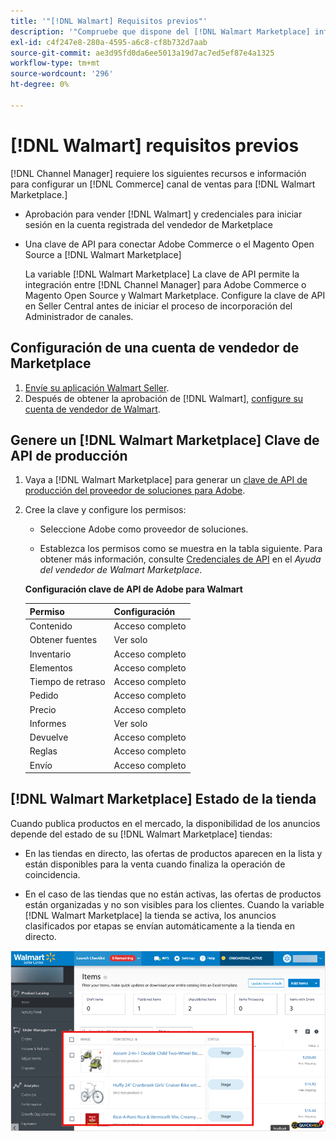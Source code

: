```yaml
---
title: '"[!DNL Walmart] Requisitos previos"'
description: '"Compruebe que dispone del [!DNL Walmart Marketplace] información y recursos que se integrarán con el administrador de canales".'
exl-id: c4f247e8-280a-4595-a6c8-cf8b732d7aab
source-git-commit: ae3d95fd0da6ee5013a19d7ac7ed5ef87e4a1325
workflow-type: tm+mt
source-wordcount: '296'
ht-degree: 0%

---
```


# [!DNL Walmart] requisitos previos

[!DNL Channel Manager] requiere los siguientes recursos e información para configurar un [!DNL Commerce] canal de ventas para [!DNL Walmart Marketplace.]

* Aprobación para vender [!DNL Walmart] y credenciales para iniciar sesión en la cuenta registrada del vendedor de Marketplace

* Una clave de API para conectar Adobe Commerce o el Magento Open Source a [!DNL Walmart Marketplace]

   La variable [!DNL Walmart Marketplace] La clave de API permite la integración entre [!DNL Channel Manager] para Adobe Commerce o Magento Open Source y Walmart Marketplace. Configure la clave de API en Seller Central antes de iniciar el proceso de incorporación del Administrador de canales.

## Configuración de una cuenta de vendedor de Marketplace

1. [Envíe su aplicación Walmart Seller](https://marketplace-apply.walmart.com/apply?id=0014M00001zivMpQAI).
1. Después de obtener la aprobación de [!DNL Walmart], [configure su cuenta de vendedor de Walmart](https://sellerhelp.walmart.com/seller/s/guide?article=000008219).

## Genere un [!DNL Walmart Marketplace] Clave de API de producción

1. Vaya a [!DNL Walmart Marketplace] para generar un [clave de API de producción del proveedor de soluciones para Adobe](https://developer.walmart.com/#preloginModal?redirectUri=https%3A%2F%2Fdeveloper.walmart.com%2Faccount%2FgenerateKey).

1. Cree la clave y configure los permisos:

   * Seleccione Adobe como proveedor de soluciones.

   * Establezca los permisos como se muestra en la tabla siguiente. Para obtener más información, consulte [Credenciales de API](https://sellerhelp.walmart.com/seller/s/guide?article=000006422) en el _Ayuda del vendedor de Walmart Marketplace_.

   **Configuración clave de API de Adobe para Walmart**

   | **Permiso** | **Configuración** |
   |----------------|-------------|
   | Contenido | Acceso completo |
   | Obtener fuentes | Ver solo |
   | Inventario | Acceso completo |
   | Elementos | Acceso completo |
   | Tiempo de retraso | Acceso completo |
   | Pedido | Acceso completo |
   | Precio | Acceso completo |
   | Informes | Ver solo |
   | Devuelve | Acceso completo |
   | Reglas | Acceso completo |
   | Envío | Acceso completo |

## [!DNL Walmart Marketplace] Estado de la tienda

Cuando publica productos en el mercado, la disponibilidad de los anuncios depende del estado de su [!DNL Walmart Marketplace] tiendas:

* En las tiendas en directo, las ofertas de productos aparecen en la lista y están disponibles para la venta cuando finaliza la operación de coincidencia.

* En el caso de las tiendas que no están activas, las ofertas de productos están organizadas y no son visibles para los clientes. Cuando la variable [!DNL Walmart Marketplace] la tienda se activa, los anuncios clasificados por etapas se envían automáticamente a la tienda en directo.

![[!DNL Walmart Seller Central] productos clasificados](assets/walmart-seller-central-staged.png)
